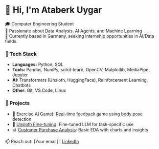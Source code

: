 # 👋 Hi, I'm Ataberk Uygar

🎓 Computer Engineering Student  
🔬 Passionate about Data Analysis, AI Agents, and Machine Learning  
📍 Currently based in Germany, seeking internship opportunities in AI/Data fields.

### 🔧 Tech Stack
- **Languages:** Python, SQL
- **Tools:** Pandas, NumPy, scikit-learn, OpenCV, Matplotlib, MediaPipe, Jupyter
- **AI:** Transformers (Unsloth, HuggingFace), Reinforcement Learning, Chatbots
- **Other:** Git, VS Code, Linux

### 📌 Projects
- 🚴 [Exercise AI Game](https://github.com/ataberkuygar/exercisegame)): Real-time feedback game using body pose detection
- 🤖 [Unsloth Fine-tuning](https://github.com/yourrepo): Fine-tuned LLM for task-specific use
- 📊 [Customer Purchase Analysis](https://github.com/yourrepo): Basic EDA with charts and insights

📫 Reach out: [Your email] | [LinkedIn](https://linkedin.com/in/ataberk-uygar)
